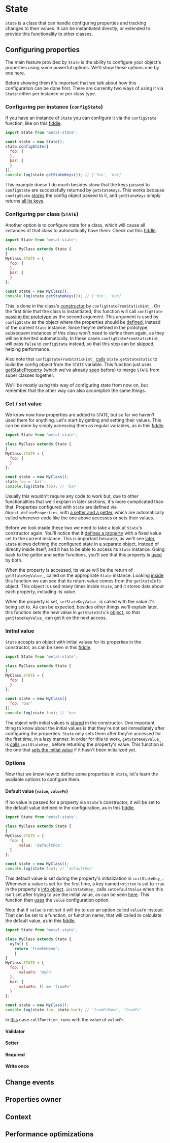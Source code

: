# State

`State` is a class that can handle configuring properties and tracking changes
to their values. It can be instantiated directly, or extended to provide this
functionality to other classes.

## Configuring properties

The main feature provided by `State` is the ability to configure your object's
properties using some powerful options. We'll show these options one by one
here.

Before showing them it's important that we talk about how this configuration
can be done first. There are currently two ways of using it via `State`: either
per instance or per class type.

### Configuring per instance (`configState`)

If you have an instance of `State` you can configure it via the `configState`
function, like on this [fiddle](https://jsfiddle.net/metaljs/0echo6hq/).

```js
import State from 'metal-state';

const state = new State();
state.configState({
  foo: {
  },
  bar: {
  }
});
console.log(state.getStateKeys()); // ['foo', 'bar]
```

This example doesn't do much besides show that the keys passed to `configState`
are successfully returned by `getStateKeys`. This works because `configState`
[stores](https://github.com/metal/metal.js/blob/602956442da6887dcfe7e635b98e948a9c6dd058/packages/metal-state/src/State.js#L255)
the config object passed to it, and `getStateKeys` simply returns [all its keys](https://github.com/metal/metal.js/blob/602956442da6887dcfe7e635b98e948a9c6dd058/packages/metal-state/src/State.js#L361).

### Configuring per class (`STATE`)

Another option is to configure state for a class, which will cause all instances
of that class to automatically have them. Check out this
[fiddle](https://jsfiddle.net/metaljs/f62y44r2/).

```js
import State from 'metal-state';

class MyClass extends State {
}
MyClass.STATE = {
  foo: {
  },
  bar: {
  }
};

const state = new MyClass();
console.log(state.getStateKeys()); // ['foo', 'bar]
```

This is done in the class's [constructor](https://github.com/metal/metal.js/blob/602956442da6887dcfe7e635b98e948a9c6dd058/packages/metal-state/src/State.js#L78)
by `configStateFromStaticHint_`. On the first time that the class is
instantiated, this function will call `configState` [passing the prototype](https://github.com/metal/metal.js/blob/602956442da6887dcfe7e635b98e948a9c6dd058/packages/metal-state/src/State.js#L275)
as the second argument. This argument is used by `configState` as the object
where the properties should be [defined](https://github.com/metal/metal.js/blob/602956442da6887dcfe7e635b98e948a9c6dd058/packages/metal-state/src/State.js#L250),
instead of the current `State` instance. Since they're defined in the prototype,
subsequent instances of this class won't need to define them again, as they will
be inherited automatically. In these cases `configStateFromStaticHint_` will
pass `false` to `configState` instead, so that this step can be [skipped](https://github.com/metal/metal.js/blob/602956442da6887dcfe7e635b98e948a9c6dd058/packages/metal-state/src/State.js#L242),
helping performance.

Also note that `configStateFromStaticHint_` [calls](https://github.com/metal/metal.js/blob/602956442da6887dcfe7e635b98e948a9c6dd058/packages/metal-state/src/State.js#L278)
`State.getStateStatic` to build the config object from the `STATE` variable.
This function just uses [getStaticProperty](https://github.com/metal/metal.js/blob/602956442da6887dcfe7e635b98e948a9c6dd058/packages/metal-state/src/State.js#L385)
(which we've already [seen](../metal.md#getstaticproperty) before) to merge
`STATE` from super classes together.

We'll be mostly using this way of configuring state from now on, but remember
that the other way can also accomplish the same things.

### Get / set value

We know now how properties are added to `STATE`, but so far we haven't used
them for anything. Let's start by getting and setting their values. This can be
done by simply accessing them as regular variables, as in this
[fiddle](https://jsfiddle.net/metaljs/fpdtdu26/).

```js
import State from 'metal-state';

class MyClass extends State {
}
MyClass.STATE = {
  foo: {
  }
};

const state = new MyClass();
state.foo = 'bar';
console.log(state.foo); // 'bar'
```

Usually this wouldn't require any code to work but, due to other functionalities
that we'll explain in later sections, it's more complicated than that.
Properties configured with `State` are defined via `Object.defineProperties`,
with [a setter and a getter](https://github.com/metal/metal.js/blob/602956442da6887dcfe7e635b98e948a9c6dd058/packages/metal-state/src/State.js#L131),
which are automatically called whenever code like the one above accesses or
sets their values.

Before we look inside these two we need to take a look at `State`'s constructor
again. You'll notice that it [defines a property](https://github.com/metal/metal.js/blob/602956442da6887dcfe7e635b98e948a9c6dd058/packages/metal-state/src/State.js#L80)
with a fixed value set to the current instance. This is important because, as
we'll see [later](#properties-owner), `State` allows defining the configured
state in a separate object, instead of directly inside itself, and it has to be
able to access its `State` instance. Going back to the getter and setter
functions, you'll see that this property is [used](https://github.com/metal/metal.js/blob/602956442da6887dcfe7e635b98e948a9c6dd058/packages/metal-state/src/State.js#L132) by both.

When the property is accessed, its value will be the return of
`getStateKeyValue_`, called on the appropriate `State` instance. Looking
[inside](https://github.com/metal/metal.js/blob/602956442da6887dcfe7e635b98e948a9c6dd058/packages/metal-state/src/State.js#L371)
this function we can see that its return value comes from the `getStateInfo`
object. This object is used many times inside `State`, and it stores data about
each property, including its value.

When the property is set, `setStateKeyValue_` is called with the value it's
being set to. As can be expected, besides other things we'll explain later,
this function sets the new value in `getStateInfo`'s [object](https://github.com/metal/metal.js/blob/602956442da6887dcfe7e635b98e948a9c6dd058/packages/metal-state/src/State.js#L593),
so that `getStateKeyValue_` can get it on the next access.

### Initial value

`State` accepts an object with initial values for its properties in the
constructor, as can be seen in this
[fiddle](https://jsfiddle.net/metaljs/09trwsro/).

```js
import State from 'metal-state';

class MyClass extends State {
}
MyClass.STATE = {
  foo: {
  }
};

const state = new MyClass({
  foo: 'bar'
});
console.log(state.foo); // 'bar'
```

The object with initial values is [stored](https://github.com/metal/metal.js/blob/602956442da6887dcfe7e635b98e948a9c6dd058/packages/metal-state/src/State.js#L75)
in the constructor. One important thing to know about the initial values is that
they're not set immediately after configuring the properties. `State` only sets
them after they're accessed for the first time, in a lazy manner. In order for
this to work, `getStateKeyValue_` is [calls](https://github.com/metal/metal.js/blob/602956442da6887dcfe7e635b98e948a9c6dd058/packages/metal-state/src/State.js#L373)
`initStateKey_` before returning the property's value. This function is the one
that [sets the initial value](https://github.com/metal/metal.js/blob/602956442da6887dcfe7e635b98e948a9c6dd058/packages/metal-state/src/State.js#L453)
if it hasn't been initialized yet.

### Options

Now that we know how to define some properties in `State`, let's learn the
available options to configure them.

#### Default value (`value`, `valueFn`)

If no value is passed for a property via `State`'s constructor, it will be set
to the default value defined in the configuration, as in this
[fiddle](https://jsfiddle.net/metaljs/5sbjh4z3/).

```js
import State from 'metal-state';

class MyClass extends State {
}
MyClass.STATE = {
  foo: {
	  value: 'defaultFoo'
  }
};

const state = new MyClass();
console.log(state.foo); // 'defaultFoo'
```

This default value is set during the property's initialization in
`initStateKey_`. Whenever a value is set for the first time, a key named
`written` is set to `true` in the property's
[info object](https://github.com/metal/metal.js/blob/602956442da6887dcfe7e635b98e948a9c6dd058/packages/metal-state/src/State.js#L595).
`initStateKey_` calls `setDefaultValue` when this isn't set after trying to
use the initial value, as can be seen [here](https://github.com/metal/metal.js/blob/602956442da6887dcfe7e635b98e948a9c6dd058/packages/metal-state/src/State.js#L455). This function then [uses](https://github.com/metal/metal.js/blob/602956442da6887dcfe7e635b98e948a9c6dd058/packages/metal-state/src/State.js#L527)
the `value` configuration option.

Note that if `value` is not set it will try to use an option called `valueFn`
instead. That can be set to a function, or function name, that will called to
calculate the default value, as in this
[fiddle](https://jsfiddle.net/metaljs/po8n9pjL/).

```js
import State from 'metal-state';

class MyClass extends State {
  myFn() {
    return 'fromFnName';
	}
}
MyClass.STATE = {
  foo: {
	  valueFn: 'myFn'
  },
  bar: {
	  valueFn: () => 'fromFn'
  }
};

const state = new MyClass();
console.log(state.foo, state.bar); // 'fromFnName', 'fromFn'
```

In [this](https://github.com/metal/metal.js/blob/602956442da6887dcfe7e635b98e948a9c6dd058/packages/metal-state/src/State.js#L529)
case `callFunction_` runs with the value of `valueFn`.

#### Validator

#### Setter

#### Required

#### Write once

## Change events

## Properties owner

## Context

## Performance optimizations
